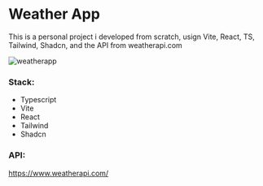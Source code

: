# Weather App
This is a personal project i developed from scratch, usign Vite, React, TS, Tailwind, Shadcn, and the API from weatherapi.com

![weatherapp](https://github.com/benjameyer/weather-app/assets/122693430/02b71315-4d75-4708-aa31-3ed865ab5249)

### Stack:
* Typescript
* Vite
* React
* Tailwind
* Shadcn

### API:
https://www.weatherapi.com/
